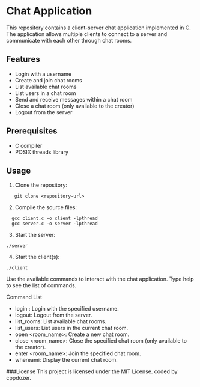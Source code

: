 # Chat Application

This repository contains a client-server chat application implemented in C. The application allows multiple clients to connect to a server and communicate with each other through chat rooms.

## Features

- Login with a username
- Create and join chat rooms
- List available chat rooms
- List users in a chat room
- Send and receive messages within a chat room
- Close a chat room (only available to the creator)
- Logout from the server

## Prerequisites

- C compiler
- POSIX threads library

## Usage

1. Clone the repository:

```shell
   git clone <repository-url>
```
2. Compile the source files:   
```shell 
  gcc client.c -o client -lpthread
  gcc server.c -o server -lpthread
  ```

3. Start the server:

```shell
./server
```

4. Start the client(s):

```shell
./client
```

Use the available commands to interact with the chat application. Type help to see the list of commands.

Command List
- login <username>: Login with the specified username.
- logout: Logout from the server.
- list_rooms: List available chat rooms.
- list_users: List users in the current chat room.
- open <room_name>: Create a new chat room.
- close <room_name>: Close the specified chat room (only available to the creator).
- enter <room_name>: Join the specified chat room.
- whereami: Display the current chat room.
  
###License
This project is licensed under the MIT License.
coded by cppdozer.
